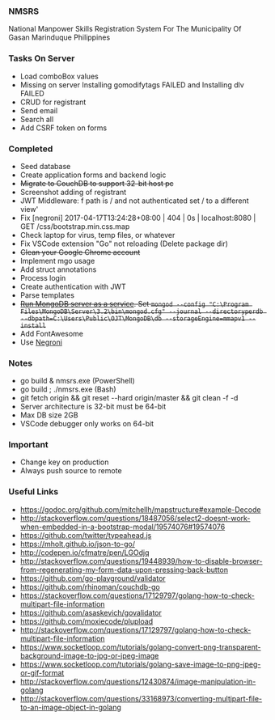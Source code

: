 ### NMSRS
National Manpower Skills Registration System For The Municipality Of Gasan Marinduque Philippines

### Tasks On Server
* Load comboBox values
* Missing on server Installing gomodifytags FAILED and Installing dlv FAILED
* CRUD for registrant
* Send email
* Search all
* Add CSRF token on forms

### Completed
* Seed database
* Create application forms and backend logic
* ~~Migrate to CouchDB to support 32-bit host pc~~
* Screenshot adding of registrant
* JWT Middleware: f path is / and not authenticated set / to a different view'
* Fix [negroni] 2017-04-17T13:24:28+08:00 | 404 | 0s | localhost:8080 | GET /css/bootstrap.min.css.map
* Check laptop for virus, temp files, or whatever
* Fix VSCode extension "Go" not reloading (Delete package dir)
* ~~Clean your Google Chrome account~~
* Implement mgo usage
* Add struct annotations
* Process login
* Create authentication with JWT
* Parse templates
* ~~[Run MongoDB server as a service](https://docs.mongodb.com/manual/tutorial/install-mongodb-on-windows/#configure-a-windows-service-for-mongodb-community-edition). Set `mongod --config "C:\Program Files\MongoDB\Server\3.2\bin\mongod.cfg" --journal --directoryperdb --dbpath=C:\Users\Public\OJT\MongoDB\db --storageEngine=mmapv1 --install`~~
* Add FontAwesome
* Use [Negroni](https://github.com/urfave/negroni)

### Notes
* go build & nmsrs.exe (PowerShell)
* go build ; ./nmsrs.exe (Bash)
* git fetch origin && git reset --hard origin/master && git clean -f -d
* Server architecture is 32-bit must be 64-bit
* Max DB size 2GB
* VSCode debugger only works on 64-bit

### Important
* Change key on production
* Always push source to remote

### Useful Links
* https://godoc.org/github.com/mitchellh/mapstructure#example-Decode
* http://stackoverflow.com/questions/18487056/select2-doesnt-work-when-embedded-in-a-bootstrap-modal/19574076#19574076
* https://github.com/twitter/typeahead.js
* https://mholt.github.io/json-to-go/
* http://codepen.io/cfmatre/pen/LGOdjq
* http://stackoverflow.com/questions/19448939/how-to-disable-browser-from-regenerating-my-form-data-upon-pressing-back-button
* https://github.com/go-playground/validator
* https://github.com/rhinoman/couchdb-go
* https://stackoverflow.com/questions/17129797/golang-how-to-check-multipart-file-information
* https://github.com/asaskevich/govalidator
* https://github.com/moxiecode/plupload
* http://stackoverflow.com/questions/17129797/golang-how-to-check-multipart-file-information
* https://www.socketloop.com/tutorials/golang-convert-png-transparent-background-image-to-jpg-or-jpeg-image
* https://www.socketloop.com/tutorials/golang-save-image-to-png-jpeg-or-gif-format
* http://stackoverflow.com/questions/12430874/image-manipulation-in-golang
* http://stackoverflow.com/questions/33168973/converting-multipart-file-to-an-image-object-in-golang
